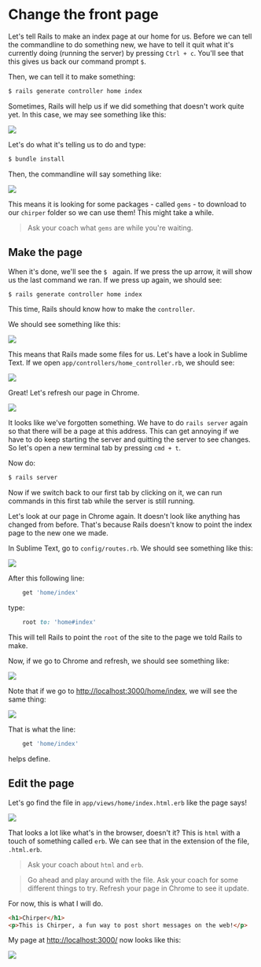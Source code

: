 # Change the front page

Let's tell Rails to make an index page at our home for us.  Before we can tell the commandline to do something new, we have to tell it quit what it's currently doing (running the server) by pressing `Ctrl + c`. You'll see that this gives us back our command prompt `$`.

Then, we can tell it to make something:

```bash
$ rails generate controller home index
```

Sometimes, Rails will help us if we did something that doesn't work quite yet.  In this case, we may see something like this:

![](../images/terminal_bundle_install.png)

Let's do what it's telling us to do and type:

```bash
$ bundle install
```

Then, the commandline will say something like:

![](../images/terminal_fetching_gems.png)


This means it is looking for some packages - called `gems` - to download to our `chirper` folder so we can use them! This might take a while.

> Ask your coach what `gems` are while you're waiting.


## Make the page

When it's done, we'll see the `$ ` again.  If we press the up arrow, it will show us the last command we ran.  If we press up again, we should see:

```bash
$ rails generate controller home index
```

This time, Rails should know how to make the `controller`.

We should see something like this:

![](../images/terminal_controller.png)

This means that Rails made some files for us.  Let's have a look in Sublime Text. If we open `app/controllers/home_controller.rb`, we should see:

![](../images/home_controller.png)

Great!  Let's refresh our page in Chrome.

![](../images/chrome_no_server.png)

It looks like we've forgotten something.  We have to do `rails server` again so that there will be a page at this address. This can get annoying if we have to do keep starting the server and quitting the server to see changes.  So let's open a new terminal tab by pressing `cmd + t`.

Now do:

```bash
$ rails server
```
Now if we switch back to our first tab by clicking on it, we can run commands in this first tab while the server is still running.

Let's look at our page in Chrome again. It doesn't look like anything has changed from before.  That's because Rails doesn't know to point the index page to the new one we made.

In Sublime Text, go to `config/routes.rb`.  We should see something like this:

![](../images/initial_routes.png)


After this following line:

```ruby
    get 'home/index'
```

type:

```ruby
    root to: 'home#index'
```

This will tell Rails to point the `root` of the site to the page we told Rails to make.

Now, if we go to Chrome and refresh, we should see something like:

![](../images/chrome_home-index.png)

Note that if we go to [http://localhost:3000/home/index](http://localhost:3000/home/index), we will see the same thing:

![](../images/chrome_home-index_at_route.png)

That is what the line:
```ruby
    get 'home/index'
```
helps define.

## Edit the page

Let's go find the file in `app/views/home/index.html.erb` like the page says!

![](../images/sublime_index_erb.png)

That looks a lot like what's in the browser, doesn't it?  This is `html` with a touch of something called `erb`.  We can see that in the extension of the file, `.html.erb`.

> Ask your coach about `html` and `erb`.

> Go ahead and play around with the file.  Ask your coach for some different things to try. Refresh your page in Chrome to see it update.

For now, this is what I will do.

```html
<h1>Chirper</h1>
<p>This is Chirper, a fun way to post short messages on the web!</p>
```

My page at [http://localhost:3000/](http://localhost:3000/) now looks like this:

![](../images/chrome_home-index_editted.png)


<!--For fun, let's see if we can tell a new route [http://localhost:3000/nest](http://localhost:3000/nest) to that same page.-->
